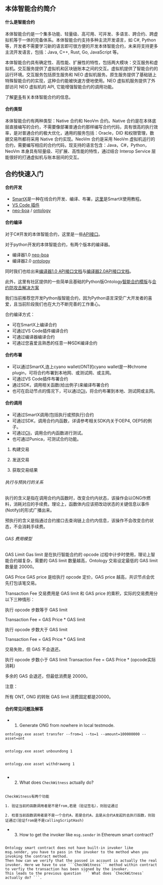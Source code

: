 ## 本体智能合约简介

#### 什么是智能合约

本体智能合约是一个集多功能、轻量级、高可用、可并发、多语言、跨合约、跨虚拟机等于一体的完备体系。本体智能合约支持多种主流开发语言，如 C#, Python 等，开发者不需要学习新的语言即可很方便的开发本体智能合约，未来将支持更多主流开发语言，包括：Java, C++, Rust, Go, JavaScript 等。

本体智能合约具有确定性、高性能、扩展性的特性，包括两大模块：交互服务和虚拟机。交互服务提供了虚拟机和区块链账本之间的交互。虚拟机提供了智能合约的运行环境。交互服务包括原生服务和 NEO 虚拟机服务。原生服务提供了基础链上特殊智能合约的实现，这种合约能被快速方便地使用。NEO 虚拟机服务提供了外部访问 NEO 虚拟机的 API, 它能增强智能合约的调用功能。

了解[更多](https://github.com/ontio/ontology-smartcontract)有关本体智能合约的信息。

#### 合约类型

本体智能合约有两种类型：Native 合约和 NeoVm 合约。Native 合约是在本体底层直接编写的合约，不需要像部署普通合约那样编写合约代码，具有很高的执行效率，是对普通合约的极大优化，通用的服务包括：Oracle，DID 和权限管理，数据交易所都将采用 Native 合约实现。NeoVm 合约是采用 NeoVm 虚拟机运行的合约，需要编写相应的合约代码，现支持的语言包含：Java，C#，Python，NeoVm 本身具有轻量级、可扩展、高性能的特性，通过结合 Interop Service 层能很好的打通虚拟机与账本层间的交互。


## 合约快速入门

#### 合约开发

- [SmartX](https://smartx.ont.io/#/)是一种在线合约开发、编译、布署，[这里](https://ontio.github.io/documentation/SmartX_Tutorial_en.html)是SmartX使用教程。
- [VS Code 插件](提供教程链接地址)
- [neo-boa](https://github.com/ontio/neo-boa) / [ontology](https://github.com/ontio/ontology-python-compiler)

#### 合约编译
对于C#开发的本体智能合约，这里是一些[API接口](https://github.com/ontio/ontology-smartcontract/blob/master/smart-contract-tutorial/Smart_Contract_%20API.md)。

对于python开发的本体智能合约，有两个版本的编译器。
- 编译器1.0 [neo-boa](https://github.com/ontio/neo-boa) 
- 编译器2.0 [ontology](https://github.com/ontio/ontology-python-compiler)

同时我们也给出来[编译器1.0 API接口文档](https://github.com/ontio/neo-boa/blob/master/Ontology_smart_contract_API_for_Python.md)与[编译器2.0API接口文档](https://github.com/ontio/ontology-python-compiler/blob/master/Ontology_smart_contract_API_for_Python.md)。

此外，这里有社区提供的一些简单且基础的Python版Ontology[智能合约模版](https://github.com/ONT-Avocados/python-template)与[合约防攻击解决方案](https://github.com/tonyclarking/contract-security)

我们当前推荐您开发Python版智能合约，因为Python语言深受广大开发者的喜爱，且当前阶段我们也在大力不断完善的工作重心。

合约编译方式：
- 可在SmartX上编译合约
- 可通过VS Code插件编译合约
- 可通过编译器编译合约
- 可通过您喜爱且熟悉的任意一种SDK编译合约

#### 合约布署
- 可以通过SmartX,连上cyano wallet(ONT的cyano wallet是一种chrome plugin，可将合约布署到本地网、或测试网、或主网。
- 可通过VS Code插件布署合约
- 通过SDK，调用相关函数(给出例子)来编译布署合约
- 也可在启动节点的情况下，可以通过[Cli](https://github.com/ontio/ontology/blob/master/docs/specifications/cli_user_guide_CN.md#51-%E6%99%BA%E8%83%BD%E5%90%88%E7%BA%A6%E9%83%A8%E7%BD%B2)，将合约布署到本地、测试网或主网。

#### 合约调用
- 可通过SmartX调用(包括执行或预执行)合约
- 可通过SDK，调用合约内函数，详请参考相关SDK内关于OEP4, OEP5的例子。
- 可通过[Cli](https://github.com/ontio/ontology/blob/master/docs/specifications/cli_user_guide_CN.md#52-%E6%99%BA%E8%83%BD%E5%90%88%E7%BA%A6%E6%89%A7%E8%A1%8C)，调用合约内函数进行测试。
- 也可通过Punica，可测试合约功能。

1. 构建交易

2. 发送交易

3. 获取交易结果


###### 执行与预执行的关系
执行的含义是指在调用合约内函数时，改变合约内状态，该操作会以ONG作燃料，消耗对应的手续费。理论上，函数体内应该把改动状态的关键信息以事件(Notify)的形式广播出来。

预执行的含义是指通过合约接口去查询链上合约内信息，该操作不会改变合约状态，不会消耗手续费。

###### GAS 费用模型
GAS Limit
Gas limit 是在执行智能合约的 opcode 过程中计步时使用，理论上智能合约越复杂，需要的 GAS limit 数量越高，Ontology 交易设定最低的 GAS limit 数量是 20000。

GAS Price
GAS price 是给执行 opcode 定价，GAS price 越高，共识节点会优先打包该笔交易。

Transaction Fee
交易费用是 GAS limit 和 GAS price 的乘积，实际的交易费用分以下三种情形：

执行 opcode 步数等于 GAS limit

Transaction Fee = GAS Price * GAS limit

执行 opcode 步数大于 GAS limit

Transaction Fee = GAS Price * GAS limit

交易失败，但 GAS 不会退还。

执行 opcode 步数小于 GAS limit Transaction Fee = GAS Price * (opcode实际消耗)

多余的 GAS 会退还，但最低消费是 20000。

注意：

所有 ONT, ONG 的转账 GAS limit 消费固定都是20000。

#### 合约常见问题及解答
- 1. Generate ONG from nowhere in local testmode.
```
ontology.exe asset transfer --from=1 --to=1 --amount=100000000 --asset=ont


ontology.exe asset unboundong 1


ontology.exe asset withdrawong 1


```
- 2. What does `CheckWitness` actually do?
```

CheckWitness有两个功能

1. 验证当前的函数调用者是不是from,若是（验证签名），则验证通过

2. 检查当前函数调用者是不是一个合约A，若是合约A，且是从合约A发起的去执行函数，则验证通过(验证from是不是callingScriptHash)

```
- 3. How to get the invoker like ```msg.sender``` in Ethereum smart contract?
```

Ontology smart contract does not have built-in invoker like msg.sender, you have to pass in the invoker to the method when you invoking the contract method.
Then how can we verify that the passed in account is actually the real invoker. Here we have to use ```CheckWitness``` method within contract to verfiy the transaction has been signed by the invoker.
This leads to the previous question ``` What does `CheckWitness` actually do? ```.